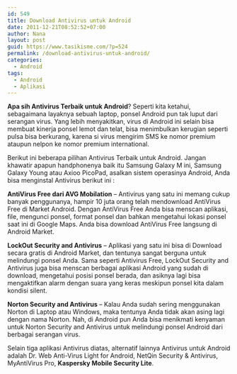 ```yaml
---
id: 549
title: Download Antivirus untuk Android
date: 2011-12-21T08:52:52+07:00
author: Nana
layout: post
guid: https://www.tasikisme.com/?p=524
permalink: /download-antivirus-untuk-android/
categories:
  - Android
tags:
  - Android
  - Aplikasi
---
```

**Apa sih Antivirus Terbaik untuk Android**? Seperti kita ketahui, sebagaimana layaknya sebuah laptop, ponsel Android pun tak luput dari serangan virus. Yang lebih menyakitkan, virus di Android ini selain bisa membuat kinerja ponsel lemot dan telat, bisa menimbulkan kerugian seperti pulsa bisa berkurang, karena si virus mengirim SMS ke nomor premium ataupun nelpon ke nomor premium international.

Berikut ini beberapa pilihan Antivirus Terbaik untuk Android. Jangan khawatir apapun handphonenya baik itu Samsung Galaxy M ini, Samsung Galaxy Young atau Axioo PicoPad, asalkan sistem operasinya Android, Anda bisa menginstal Antivirus berikut ini :

**AntiVirus Free dari AVG Mobilation** – Antivirus yang satu ini memang cukup banyak penggunanya, hampir 10 juta orang telah mendownload AntiVirus Free di Market Android. Dengan AntiVirus Free Anda bisa menscan aplikasi, file, mengunci ponsel, format ponsel dan bahkan mengetahui lokasi ponsel saat ini di Google Maps. Anda bisa download AntiVirus Free langsung di Android Market.

**LockOut Security and Antivirus** – Aplikasi yang satu ini bisa di Download secara gratis di Android Market, dan tentunya sangat berguna untuk melindungi ponsel Anda. Sama seperti Antivirus Free, LockOut Security and Antivirus juga bisa menscan berbagai aplikasi Android yang sudah di download, mengetahui posisi ponsel berada, dan asiknya lagi bisa mengaktifkan alarm dengan suara yang keras meskipun ponsel kita dalam kondisi silent.

**Norton Security and Antivirus** – Kalau Anda sudah sering menggunakan Norton di Laptop atau Windows, maka tentunya Anda tidak akan asing lagi dengan nama Norton. Nah, di Android pun Anda bisa menikmati kenyaman untuk Norton Security and Antivirus untuk melindungi ponsel Android dari berbagai serangan virus.

Selain tiga aplikasi Antivirus diatas, alternatif lainnya Antivirus untuk Android adalah Dr. Web Anti-Virus Light for Android, NetQin Security & Antivirus, MyAntiVirus Pro, **Kaspersky Mobile Security Lite**.
